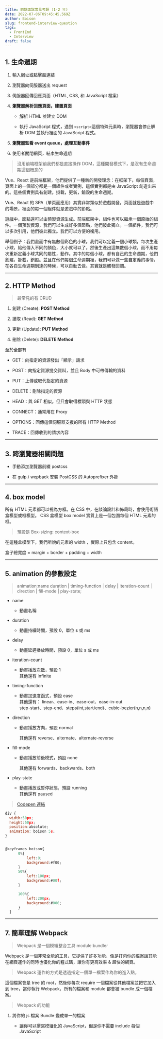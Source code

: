 ```yaml
---
title: 前端面試常見考題 (1-2 年)
date: 2022-07-06T09:45:45.569Z
author: Boison
slug: frontend-interview-question
tags:
  - FrontEnd
  - Interview
draft: false
---
```

## 1. 生命週期

1. 輸入網址或點擊超連結

2. 瀏覽器向伺服器送出 request

3. 伺服器回傳回應頁面（HTML, CSS, 和 JavaScript 檔案）

4. **瀏覽器解析回應頁面，建置頁面**

   * 解析 HTML 並建立 DOM

   * 執行 JavaScript 程式，遇到 `<script>`這個特殊元素時，瀏覽器會停止解析 DOM 並執行裡面的 JavaScript 程式。

5. **瀏覽器監看 event queue，處理互動事件**

6. 使用者關閉網頁，結束生命週期

> 沒用前端框架前我們都是直接操作 DOM，這種開發模式下，是沒有生命週期這個概念的

 Vue、React 是前端框架，他們提供了一種新的開發理念：在框架下，每個頁面，頁面上的一個部分都是一個組件或者實例，這個實例都是由 JavaScript 創造出來的。這些個實例具有創建，掛載，更新，銷毀的生命週期。

Vue、React 的 SPA（單頁面應用）其實非常類似於遊戲開發，頁面就是遊戲中的場景，裡面的每一個組件就是遊戲中的節點。

遊戲中，節點還可以由預製資源生成。前端框架中，組件也可以繼承一個原始的組件。一個預製資源，我們可以生成好多個節點，他們彼此獨立。一個組件，我們可以多次引用，他們彼此獨立。我們可以方便的複用。

舉個例子：我們畫面中有無數個彩色的小球，我們可以定義一個小球類，每次生產小球，給他傳入不同的顏色，大小就可以了，然後生產出這無數個小球，而不用每次重新定義小球共同的屬性，動作。其中的每個小球，都有自己的生命週期，他們創建，掛載，銷毀。並且在他們每個生命週期裡，我們可以做一些自定義的事情，在各自生命週期到達的時候，可以自動去做。其實就是觸發回調。

---

## 2. HTTP Method

> 最常見的有 CRUD

1. 創建 (Create): **POST Method**

2. 讀取 (Read): **GET Method**

3. 更新 (Update): **PUT Method**

4. 刪除 (Delete): **DELETE Method**

至於全部有

* GET：向指定的資源發出「顯示」請求

* POST：向指定資源提交資料，並且 Body 中可帶傳輸的資料

* PUT：上傳或取代指定的資源

* DELETE：刪除指定的資源

* HEAD：與 GET 相似，但只會取得標頭與 HTTP 狀態

* CONNECT：通常用在 Proxy

* OPTIONS：回傳這個伺服器支援的所有 HTTP Method

* TRACE：回傳收到的請求內容

---

## 3. 跨瀏覽器相關問題

* 手動添加瀏覽器前綴 postcss

* 在 gulp / wepback 安裝  PostCSS 的 Autoprefixer 外掛

---

## 4. box model

所有 HTML 元素都可以視為方框。在 CSS 中，在談論設計和佈局時，會使用術語盒模型或框模型。 CSS 盒模型 box model 實質上是一個包圍每個 HTML 元素的框。

> 預設是 Box-sizing: context-box

在這種盒模型下，我們所說的元素的 width ，實際上只包含 content。

盒子總寬度 \= margin \+ border \+ padding \+ width

---

## 5. animation 的參數設定

> animation:name duration | timing-function | delay | iteration-count | direction | fill-mode | play-state;

* name

  * 動畫名稱

* duration

  * 動畫持續時間，預設 0，單位 s 或 ms

* delay

  * 動畫延遲播放時間，預設 0，單位 s 或 ms

* iteration-count

  * 動畫播放次數，預設 1\
    其他還有 infinite

* timing-function

  * 動畫加速度函式，預設 ease\
    其他還有： linear、ease-in、ease-out、ease-in-out\
    step-start、step-end、steps(int,start/end)、cubic-bezier(n,n,n,n)

* direction

  * 動畫播放方向，預設 normal

    其他還有 reverse、alternate、alternate-reverse

* fill-mode

  * 動畫播放前後模式，預設 none

    其他還有 forwards、backwards、both

* play-state

  * 動畫播放或暫停狀態，預設 running\
    其他還有 paused 

> [Codepen 連結](https://codepen.io/boisonchang/pen/QWmyKpG)

```javascript
div {
  width:50px;
  height:50px; 
  position:absolute;
  animation: boison 5s;
}


@keyframes boison{
      0%{
          left:0;
          background:#f00;
      }
      50%{
          left:100px;
          background:#00f;
      }

      100%{
          left:200px;
          background:#000;
      }
  }
```
---
## 7. 簡單理解 Webpack

> Webpack 是一個模組整合工具 module bundler

Webpack 是一個非常全能的工具，它提供了許多功能，像是打包你的檔案讓其能在網頁運作的同時也優化你的程式碼，讓你有更高效率 & 超快的網頁。

> Webpack 運作的方式是透過指定一個單一檔案作為你的進入點。

這個檔案會是 tree 的 root，然後你每次 require 一個檔案從其他檔案並把它加入到 tree，當你執行 Webpack，所有的檔案和 module 都會被 bundle 成一個檔案。

> Webpack 的功能

1. 將你的 js 檔案 Bundle 變成單一的檔案

   * 讓你可以撰寫模組化的 JavaScript，但是你不需要 include 每個 JavaScript <script> 的檔案（如果你需要多個 JavaScript 檔案可以透過設定來完成）

2. 在你的前端程式碼中使用 npm packages

   * npm 在 internet 上是一個大型的 open source 生態系統

   * npm 可以儲存或發佈你的程式碼，npm 上可能包含你想要的前端套件

3. 撰寫 JavaScript ES6 或 ES7（需要透過 babel 來幫助）

4. Minify 或優化程式碼

5. 將 LESS 或 SCSS 轉換成 CSS

6. 包含任何類型的檔案到你的 JavaScript

7. 使用 HMR（Hot Module Replacement）

※ create-react-app / Vue-CLI / @angular/cli 是基於 Webpack 所建立的開發工具，目的是統一專案的寫法跟引入的工具跟團隊快速建置共同環境設置，所有工具都可以方便引入並且經過編譯後運行。
---

> **參考資料**
>
>  1. [網頁生命週期之頁面建置](https://ithelp.ithome.com.tw/articles/10213673)
>
>  2. [为什么前端框架 react、vue 里会出现生命周期的说法？](https://www.zhihu.com/question/341446246)
>
>  3. [Change reuqest method 甚麼是 HTTP Method？](https://ithelp.ithome.com.tw/articles/10250980)
>
>  4. [Http Method(Http方法)介紹 和 跨來源資源共用（CORS）](https://hackmd.io/@Not/rJoRFJa3S)
>
>  5. [一文看清API、CRUD及Restful](https://mtache.com/rest-api)
>
>  6. [CSS 的處理：談 gulp-postcss 與 autoprefixer](https://ithelp.ithome.com.tw/articles/10225458)
>
>  7. [使用 PostCSS 處理 CSS](https://kencc.github.io/2019/10/webpack-4-%E5%AD%B8%E7%BF%92%E7%AD%86%E8%A8%98%E4%BA%94-%E4%BD%BF%E7%94%A8-postcss-%E8%99%95%E7%90%86-css/)
>
>  8. [分享6个关于CSS盒模型的面试题，你能答对几个？](https://www.php.cn/css-tutorial-480644.html)
>
>  9. [完整解析 CSS 動畫 ( CSS Animation )](https://www.oxxostudio.tw/articles/201803/css-animation.html)
>
> 10. Webpack 初學者教學課程Part1